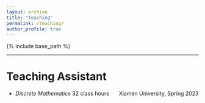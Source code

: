 ```yaml
---
layout: archive
title: "Teaching"
permalink: /teaching/
author_profile: true
---
```


{% include base_path %}

---

# Teaching Assistant
- *Discrete Mathematics* 32 class hours <span style="float:right"> Xiamen University, Spring 2023</span>